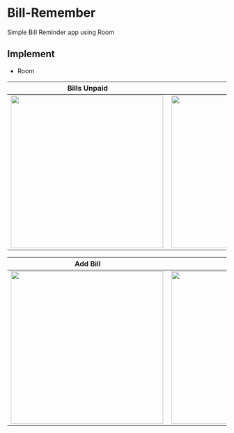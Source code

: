 # Bill-Remember
Simple Bill Reminder app using Room

## Implement
- Room

Bills Unpaid           |Bills Paid           |Bills
:-------------------------:|:-------------------------:|:-------------------------
<img align="left" height="350" src="https://github.com/naufalprakoso/Bill-Reminder/blob/master/Screenshot/1.png">  |<img align="center" height="350" src="https://github.com/naufalprakoso/Bill-Reminder/blob/master/Screenshot/4.png">  |<img align="center" height="350" src="https://github.com/naufalprakoso/Bill-Reminder/blob/master/Screenshot/5.png">

Add Bill           |Bill Detail           |
:-------------------------:|:-------------------------:|
<img align="left" height="350" src="https://github.com/naufalprakoso/Bill-Reminder/blob/master/Screenshot/2.png">  |<img align="center" height="350" src="https://github.com/naufalprakoso/Bill-Reminder/blob/master/Screenshot/3.png"> 
